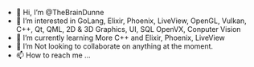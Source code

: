 - 👋 Hi, I’m @TheBrainDunne
- 👀 I’m interested in GoLang, Elixir, Phoenix, LiveView, OpenGL, Vulkan, C++, Qt, QML, 2D & 3D Graphics, UI, SQL OpenVX, Conputer Vision
- 🌱 I’m currently learning More C++ and Elixir, Phoenix, LiveView
- 💞️ I’m Not looking to collaborate on anything at the moment.
- 📫 How to reach me ...

<!---
TheBrainDunne/TheBrainDunne is a ✨ special ✨ repository because its `README.md` (this file) appears on your GitHub profile.
You can click the Preview link to take a look at your changes.
--->
